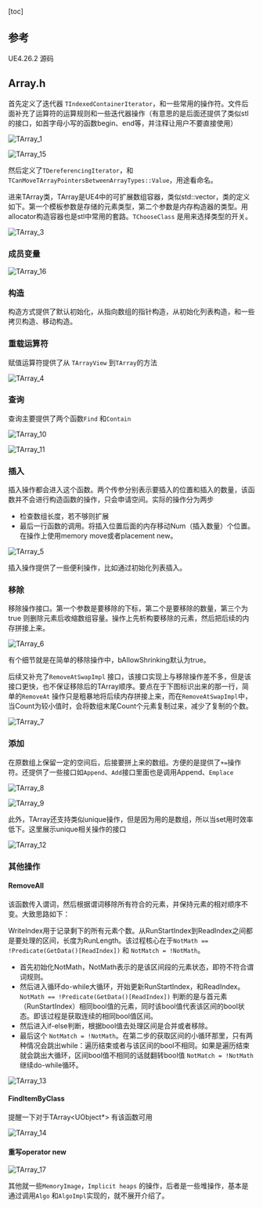 [toc]

## 参考
UE4.26.2 源码

## Array.h
首先定义了迭代器 `TIndexedContainerIterator`，和一些常用的操作符。文件后面补充了运算符的运算规则和一些迭代器操作（有意思的是后面还提供了类似stl的接口，如首字母小写的函数begin、end等，并注释让用户不要直接使用）

![TArray_1](../Picture/UE/UE_DATA_TYPE/TArray_1.png)

![TArray_15](../Picture/UE/UE_DATA_TYPE/TArray_15.png)

然后定义了`TDereferencingIterator`，和`TCanMoveTArrayPointersBetweenArrayTypes::Value`，用途看命名。

进来TArray类，TArray是UE4中的可扩展数组容器，类似std::vector，类的定义如下。第一个模板参数是存储的元素类型，第二个参数是内存构造器的类型。用allocator构造容器也是stl中常用的套路。`TChooseClass` 是用来选择类型的开关。

![TArray_3](..\Picture\UE\UE_DATA_TYPE\TArray_3.png)

### 成员变量

![TArray_16](..\Picture\UE\UE_DATA_TYPE\TArray_16.png)

### 构造

构造方式提供了默认初始化，从指向数组的指针构造，从初始化列表构造，和一些拷贝构造、移动构造。

### 重载运算符

赋值运算符提供了从 `TArrayView` 到`TArray`的方法

![TArray_4](..\Picture\UE\UE_DATA_TYPE\TArray_4.png)

### 查询

查询主要提供了两个函数`Find` 和`Contain`

![TArray_10](..\Picture\UE\UE_DATA_TYPE\TArray_10.png)

![TArray_11](..\Picture\UE\UE_DATA_TYPE\TArray_11.png)

### 插入

插入操作都会进入这个函数。两个传参分别表示要插入的位置和插入的数量，该函数并不会进行构造函数的操作，只会申请空间。实际的操作分为两步

- 检查数组长度，若不够则扩展
- 最后一行函数的调用。将插入位置后面的内存移动Num（插入数量）个位置。在操作上使用memory move或者placement new。

![TArray_5](..\Picture\UE\UE_DATA_TYPE\TArray_5.png)

插入操作提供了一些便利操作，比如通过初始化列表插入。

### 移除

移除操作接口。第一个参数是要移除的下标，第二个是要移除的数量，第三个为true 则删除元素后收缩数组容量。操作上先析构要移除的元素，然后把后续的内存拼接上来。

![TArray_6](..\Picture\UE\UE_DATA_TYPE\TArray_6.png)

有个细节就是在简单的移除操作中，bAllowShrinking默认为true。

后续又补充了`RemoveAtSwapImpl` 接口，该接口实现上与移除操作差不多，但是该接口更快，也不保证移除后的TArray顺序。要点在于下图标识出来的那一行，简单的`RemoveAt` 操作只是粗暴地将后续内存拼接上来，而在`RemoveAtSwapImpl`中，当Count为较小值时，会将数组末尾Count个元素复制过来，减少了复制的个数。

![TArray_7](..\Picture\UE\UE_DATA_TYPE\TArray_7.png)

### 添加

在原数组上保留一定的空间后，后接要拼上来的数组。方便的是提供了`+=`操作符。还提供了一些接口如`Append`、`Add`接口里面也是调用Append、`Emplace`

![TArray_8](..\Picture\UE\UE_DATA_TYPE\TArray_8.png)

![TArray_9](..\Picture\UE\UE_DATA_TYPE\TArray_9.png)

此外，TArray还支持类似unique操作，但是因为用的是数组，所以当set用时效率低下。这里展示unique相关操作的接口

![TArray_12](..\Picture\UE\UE_DATA_TYPE\TArray_12.png)

### 其他操作

#### RemoveAll

该函数传入谓词，然后根据谓词移除所有符合的元素，并保持元素的相对顺序不变。大致思路如下：

WriteIndex用于记录剩下的所有元素个数。从RunStartIndex到ReadIndex之间都是要处理的区间，长度为RunLength。该过程核心在于`NotMath == !Predicate(GetData()[ReadIndex])` 和 `NotMatch = !NotMath`。

- 首先初始化NotMath，NotMath表示的是该区间段的元素状态，即符不符合谓词规则。
- 然后进入循环do-while大循环，开始更新RunStartIndex，和ReadIndex。`NotMath == !Predicate(GetData()[ReadIndex])` 判断的是与首元素（RunStartIndex）相同bool值的元素，同时该bool值代表该区间的bool状态。即该过程是获取连续的相同bool值区间。
- 然后进入if-else判断，根据bool值去处理区间是合并或者移除。
- 最后这个 `NotMatch = !NotMath`。在第二步的获取区间的小循环那里，只有两种情况会跳出while：遍历结束或者与该区间的bool不相同。如果是遍历结束就会跳出大循环，区间bool值不相同的话就翻转bool值 `NotMatch = !NotMath` 继续do-while循环。

![TArray_13](..\Picture\UE\UE_DATA_TYPE\TArray_13.png)

#### FindItemByClass

提醒一下对于TArray<UObject*> 有该函数可用

![TArray_14](..\Picture\UE\UE_DATA_TYPE\TArray_14.png)

#### 重写operator new
![TArray_17](..\Picture\UE\UE_DATA_TYPE\TArray_17.png)

其他就一些`MemoryImage`，`Implicit heaps` 的操作，后者是一些堆操作，基本是通过调用`Algo` 和`AlgoImpl`实现的，就不展开介绍了。